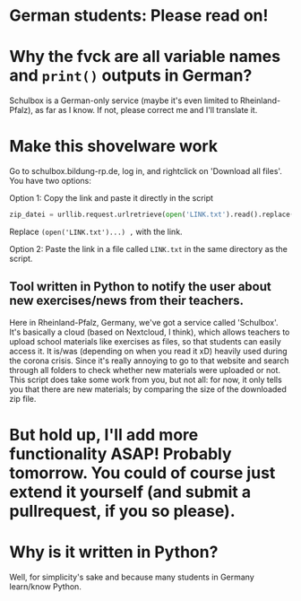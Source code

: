 # German students: Please read on!
# Why the fvck are all variable names and `print()` outputs in German?
Schulbox is a German-only service (maybe it's even limited to Rheinland-Pfalz), as far as I know. If not, please correct me and I'll translate it.

# Make this shovelware work
Go to schulbox.bildung-rp.de, log in, and rightclick on 'Download all files'. You have two options:

Option 1: Copy the link and paste it directly in the script

```python
zip_datei = urllib.request.urlretrieve(open('LINK.txt').read().replace('\n', ''), 'zipdatei.zip')
```
Replace `(open('LINK.txt')...) ,` with the link.

Option 2:
Paste the link in a file called `LINK.txt` in the same directory as the script.

## Tool written in Python to notify the user about new exercises/news from their teachers.
Here in Rheinland-Pfalz, Germany, we've got a service called 'Schulbox'. It's basically a cloud (based on Nextcloud, I think), which allows
teachers to upload school materials like exercises as files, so that students can easily access it.
It is/was (depending on when you read it xD) heavily used during the corona crisis. Since it's really annoying to go to that website and search
through all folders to check whether new materials were uploaded or not. This script does take some work from you, but not all: for now, it only tells you that there are new materials; by comparing the size of the downloaded zip file.

# But hold up, I'll add more functionality ASAP! Probably tomorrow. You could of course just extend it yourself (and submit a pullrequest, if you so please).

# Why is it written in Python?
Well, for simplicity's sake and because many students in Germany learn/know Python.

